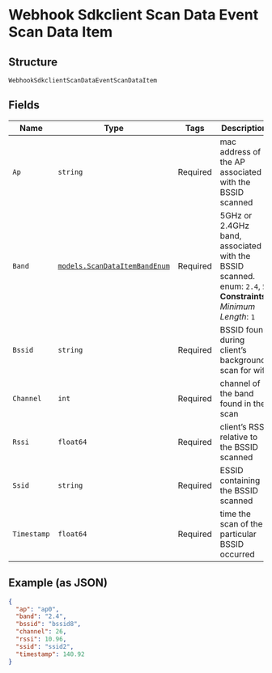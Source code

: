 
# Webhook Sdkclient Scan Data Event Scan Data Item

## Structure

`WebhookSdkclientScanDataEventScanDataItem`

## Fields

| Name | Type | Tags | Description |
|  --- | --- | --- | --- |
| `Ap` | `string` | Required | mac address of the AP associated with the BSSID scanned |
| `Band` | [`models.ScanDataItemBandEnum`](../../doc/models/scan-data-item-band-enum.md) | Required | 5GHz or 2.4GHz band, associated with the BSSID scanned. enum: `2.4`, `5`<br>**Constraints**: *Minimum Length*: `1` |
| `Bssid` | `string` | Required | BSSID found during client’s background scan for wifi |
| `Channel` | `int` | Required | channel of the band found in the scan |
| `Rssi` | `float64` | Required | client’s RSSI relative to the BSSID scanned |
| `Ssid` | `string` | Required | ESSID containing the BSSID scanned |
| `Timestamp` | `float64` | Required | time the scan of the particular BSSID occurred |

## Example (as JSON)

```json
{
  "ap": "ap0",
  "band": "2.4",
  "bssid": "bssid8",
  "channel": 26,
  "rssi": 10.96,
  "ssid": "ssid2",
  "timestamp": 140.92
}
```

